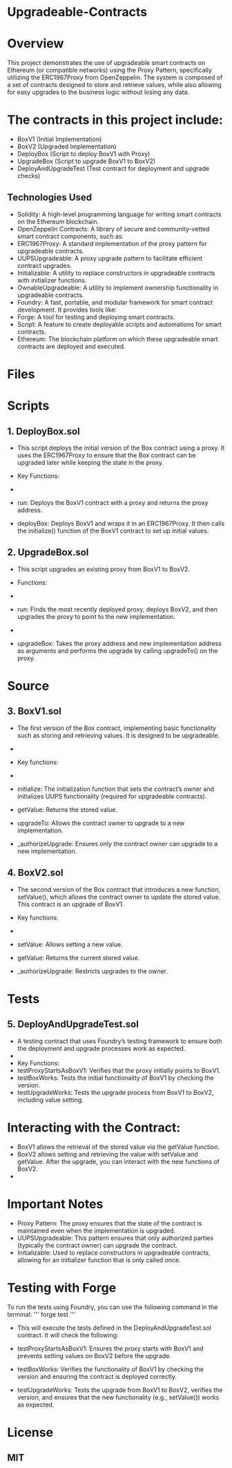 # Upgradeable-Contracts
# Overview
This project demonstrates the use of upgradeable smart contracts on Ethereum (or compatible networks) using the Proxy Pattern, specifically utilizing the ERC1967Proxy from OpenZeppelin. The system is composed of a set of contracts designed to store and retrieve values, while also allowing for easy upgrades to the business logic without losing any data.

# The contracts in this project include:

- BoxV1 (Initial Implementation)
- BoxV2 (Upgraded Implementation)
- DeployBox (Script to deploy BoxV1 with Proxy)
-  UpgradeBox (Script to upgrade BoxV1 to BoxV2)
- DeployAndUpgradeTest (Test contract for deployment and upgrade checks)

## Technologies Used
- Solidity: A high-level programming language for writing smart contracts on the Ethereum blockchain.
- OpenZeppelin Contracts: A library of secure and community-vetted smart contract components, such as:
- ERC1967Proxy: A standard implementation of the proxy pattern for upgradeable contracts.
- UUPSUpgradeable: A proxy upgrade pattern to facilitate efficient contract upgrades.
- Initializable: A utility to replace constructors in upgradeable contracts with initializer functions.
- OwnableUpgradeable: A utility to implement ownership functionality in upgradeable contracts.
- Foundry: A fast, portable, and modular framework for smart contract development. It provides tools like:
- Forge: A tool for testing and deploying smart contracts.
- Script: A feature to create deployable scripts and automations for smart contracts.
- Ethereum: The blockchain platform on which these upgradeable smart contracts are deployed and executed.

# Files

# Scripts

## 1. DeployBox.sol
- This script deploys the initial version of the Box contract using a proxy. It uses the ERC1967Proxy to ensure that the Box contract can be upgraded later while keeping the state in the proxy.

- Key Functions:
- 
- run: Deploys the BoxV1 contract with a proxy and returns the proxy address.

- deployBox: Deploys BoxV1 and wraps it in an ERC1967Proxy. It then calls the initialize() function of the BoxV1 contract to set up initial values.

## 2. UpgradeBox.sol
- This script upgrades an existing proxy from BoxV1 to BoxV2.

- Functions:
- 
- run: Finds the most recently deployed proxy, deploys BoxV2, and then upgrades the proxy to point to the new implementation.
- 
- upgradeBox: Takes the proxy address and new implementation address as arguments and performs the upgrade by calling upgradeTo() on the proxy.

# Source

## 3. BoxV1.sol
- The first version of the Box contract, implementing basic functionality such as storing and retrieving values. It is designed to be upgradeable.
-
- Key functions:
- 
- initialize: The initialization function that sets the contract’s owner and initializes UUPS functionality (required for upgradeable contracts).

- getValue: Returns the stored value.

- upgradeTo: Allows the contract owner to upgrade to a new implementation.

- _authorizeUpgrade: Ensures only the contract owner can upgrade to a new implementation.


## 4. BoxV2.sol
- The second version of the Box contract that introduces a new function, setValue(), which allows the contract owner to update the stored value. This contract is an upgrade of BoxV1.

- Key functions:
- 
- setValue: Allows setting a new value.

- getValue: Returns the current stored value.

- _authorizeUpgrade: Restricts upgrades to the owner.

# Tests
## 5. DeployAndUpgradeTest.sol
- A testing contract that uses Foundry’s testing framework to ensure both the deployment and upgrade processes work as expected.
- 
- Key Functions:
- testProxyStartsAsBoxV1: Verifies that the proxy initially points to BoxV1.
- testBoxWorks: Tests the initial functionality of BoxV1 by checking the version.
- testUpgradeWorks: Tests the upgrade process from BoxV1 to BoxV2, including value setting.

# Interacting with the Contract:

- BoxV1 allows the retrieval of the stored value via the getValue function.
- BoxV2 allows setting and retrieving the value with setValue and getValue. After the upgrade, you can interact with the new functions of BoxV2.
- 
# Important Notes
- Proxy Pattern: The proxy ensures that the state of the contract is maintained even when the implementation is upgraded.
- UUPSUpgradeable: This pattern ensures that only authorized parties (typically the contract owner) can upgrade the contract.
- Initializable: Used to replace constructors in upgradeable contracts, allowing for an initializer function that is only called once.

# Testing with Forge
To run the tests using Foundry, you can use the following command in the terminal:
'''
forge test 
'''
- This will execute the tests defined in the DeployAndUpgradeTest.sol contract. It will check the following:

- testProxyStartsAsBoxV1: Ensures the proxy starts with BoxV1 and prevents setting values on BoxV2 before the upgrade.
- testBoxWorks: Verifies the functionality of BoxV1 by checking the version and ensuring the contract is deployed correctly.
- testUpgradeWorks: Tests the upgrade from BoxV1 to BoxV2, verifies the version, and ensures that the new functionality (e.g., setValue()) works as expected.

# License
## MIT
